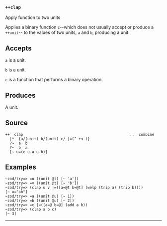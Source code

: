 ### `++clap`

Apply function to two units

Applies a binary function `c`--which does not usually accept or produce a `++unit`--
to the values of two units, `a` and `b`, producing a unit.

Accepts
-------

`a` is a unit.

`b` is a unit.

`c` is a function that performs a binary operation.

Produces
--------

A unit.

Source
------

    ++  clap                                                ::  combine
      |*  {a/(unit) b/(unit) c/_|=(^ +<-)}
      ?~  a  b
      ?~  b  a
      [~ u=(c u.a u.b)]


Examples
--------

    ~zod/try=> =u ((unit @t) [~ 'a'])
    ~zod/try=> =v ((unit @t) [~ 'b'])
    ~zod/try=> (clap u v |=([a=@t b=@t] (welp (trip a) (trip b))))
    [~ u="ab"] 
    ~zod/try=> =a ((unit @u) [~ 1])
    ~zod/try=> =b ((unit @u) [~ 2])
    ~zod/try=> =c |=([a=@ b=@] (add a b))
    ~zod/try=> (clap a b c)
    [~ 3]
      


***
